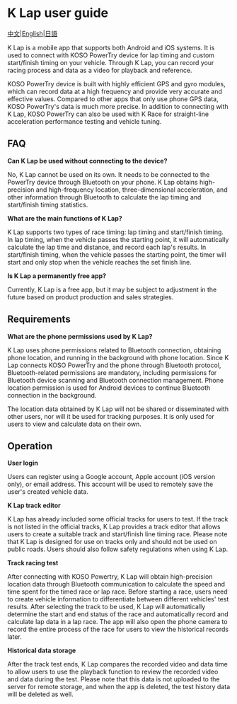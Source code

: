 # K Lap user guide

[中文](https://koso-app.github.io/KOSO-Apps/klap_how_to)|[English](https://koso-app.github.io/KOSO-Apps/klap_how_to_en)|[日語](https://koso-app.github.io/KOSO-Apps/klap_how_to_ja)

K Lap is a mobile app that supports both Android and iOS systems. It is used to connect with KOSO PowerTry device for lap timing and custom start/finish timing on your vehicle. Through K Lap, you can record your racing process and data as a video for playback and reference.

KOSO PowerTry device is built with highly efficient GPS and gyro modules, which can record data at a high frequency and provide very accurate and effective values. Compared to other apps that only use phone GPS data, KOSO PowerTry's data is much more precise. In addition to connecting with K Lap, KOSO PowerTry can also be used with K Race for straight-line acceleration performance testing and vehicle tuning.



## FAQ

**Can K Lap be used without connecting to the device?**

No, K Lap cannot be used on its own. It needs to be connected to the PowerTry device through Bluetooth on your phone. K Lap obtains high-precision and high-frequency location, three-dimensional acceleration, and other information through Bluetooth to calculate the lap timing and start/finish timing statistics.

**What are the main functions of K Lap?**

K Lap supports two types of race timing: lap timing and start/finish timing. In lap timing, when the vehicle passes the starting point, it will automatically calculate the lap time and distance, and record each lap's results. In start/finish timing, when the vehicle passes the starting point, the timer will start and only stop when the vehicle reaches the set finish line.

**Is K Lap a permanently free app?**

Currently, K Lap is a free app, but it may be subject to adjustment in the future based on product production and sales strategies.



## Requirements

**What are the phone permissions used by K Lap?**

K Lap uses phone permissions related to Bluetooth connection, obtaining phone location, and running in the background with phone location. Since K Lap connects KOSO PowerTry and the phone through Bluetooth protocol, Bluetooth-related permissions are mandatory, including permissions for Bluetooth device scanning and Bluetooth connection management. Phone location permission is used for Android devices to continue Bluetooth connection in the background.

The location data obtained by K Lap will not be shared or disseminated with other users, nor will it be used for tracking purposes. It is only used for users to view and calculate data on their own.



## Operation

**User login**

Users can register using a Google account, Apple account (iOS version only), or email address. This account will be used to remotely save the user's created vehicle data.

**K Lap track editor**

K Lap has already included some official tracks for users to test. If the track is not listed in the official tracks, K Lap provides a track editor that allows users to create a suitable track and start/finish line timing race. Please note that K Lap is designed for use on tracks only and should not be used on public roads. Users should also follow safety regulations when using K Lap.

**Track racing test**

After connecting with KOSO Powertry, K Lap will obtain high-precision location data through Bluetooth communication to calculate the speed and time spent for the timed race or lap race. Before starting a race, users need to create vehicle information to differentiate between different vehicles' test results. After selecting the track to be used, K Lap will automatically determine the start and end status of the race and automatically record and calculate lap data in a lap race. The app will also open the phone camera to record the entire process of the race for users to view the historical records later.

**Historical data storage**

After the track test ends, K Lap compares the recorded video and data time to allow users to use the playback function to review the recorded video and data during the test. Please note that this data is not uploaded to the server for remote storage, and when the app is deleted, the test history data will be deleted as well.
